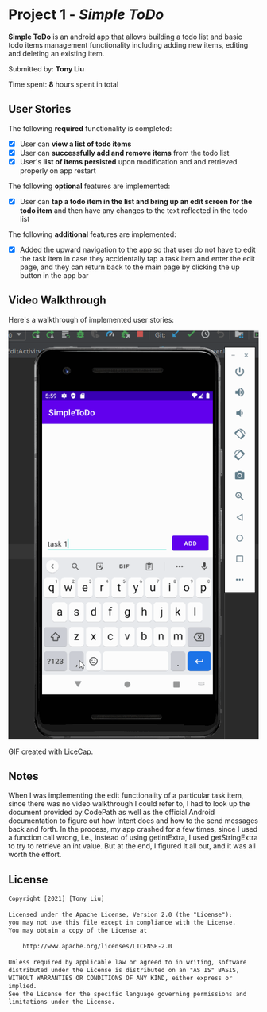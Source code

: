 # Project 1 - *Simple ToDo*

**Simple ToDo** is an android app that allows building a todo list and basic todo items management functionality including adding new items, editing and deleting an existing item.

Submitted by: **Tony Liu**

Time spent: **8** hours spent in total

## User Stories

The following **required** functionality is completed:

* [x] User can **view a list of todo items**
* [x] User can **successfully add and remove items** from the todo list
* [x] User's **list of items persisted** upon modification and and retrieved properly on app restart

The following **optional** features are implemented:

* [x] User can **tap a todo item in the list and bring up an edit screen for the todo item** and then have any changes to the text reflected in the todo list

The following **additional** features are implemented:

* [x] Added the upward navigation to the app so that user do not have to edit the task item in case they accidentally tap a task item and enter the edit page, and they can return back to the main page by clicking the up button in the app bar

## Video Walkthrough

Here's a walkthrough of implemented user stories:

<img src='to-do-app-walkthrough.gif' title='Video Walkthrough' width='' alt='Video Walkthrough' />

GIF created with [LiceCap](http://www.cockos.com/licecap/).

## Notes

When I was implementing the edit functionality of a particular task item, since there was no video walkthrough I could refer to, I had to look up the document provided by CodePath as well as the official Android documentation to figure out how Intent does and how to the send messages back and forth. In the process, my app crashed for a few times, since I used a function call wrong, i.e., instead of using getIntExtra, I used getStringExtra to try to retrieve an int value. But at the end, I figured it all out, and it was all worth the effort.

## License

    Copyright [2021] [Tony Liu]

    Licensed under the Apache License, Version 2.0 (the "License");
    you may not use this file except in compliance with the License.
    You may obtain a copy of the License at

        http://www.apache.org/licenses/LICENSE-2.0

    Unless required by applicable law or agreed to in writing, software
    distributed under the License is distributed on an "AS IS" BASIS,
    WITHOUT WARRANTIES OR CONDITIONS OF ANY KIND, either express or implied.
    See the License for the specific language governing permissions and
    limitations under the License.
